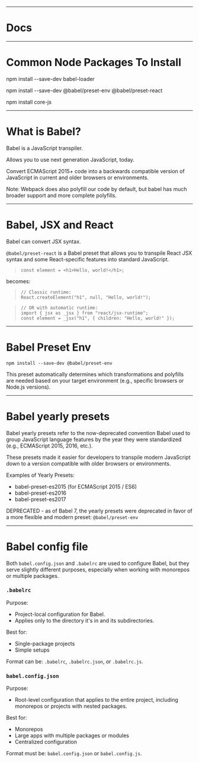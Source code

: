 
-------------------------------------------------------

# Docs

-------------------------------------------------------

# Common Node Packages To Install

npm install --save-dev babel-loader

npm install --save-dev @babel/preset-env @babel/preset-react

npm install core-js

-------------------------------------------------------

# What is Babel?

Babel is a JavaScript transpiler.

Allows you to use next generation JavaScript, today.

Convert ECMAScript 2015+ code into a backwards compatible version of JavaScript in current and older browsers or environments.

Note: Webpack does also polyfill our code by default, but babel has much broader support and more complete polyfills.

-------------------------------------------------------

# Babel, JSX and React

Babel can convert JSX syntax.

`@babel/preset-react` is a Babel preset that allows you to transpile React JSX syntax and some React-specific features into standard JavaScript.

>     const element = <h1>Hello, world!</h1>;

becomes:

>     // Classic runtime:
>     React.createElement("h1", null, "Hello, world!");

>     // OR with automatic runtime:
>     import { jsx as _jsx } from "react/jsx-runtime";
>     const element = _jsx("h1", { children: "Hello, world!" });

-------------------------------------------------------

# Babel Preset Env

`npm install --save-dev @babel/preset-env`

This preset automatically determines which transformations and polyfills are needed based on your target environment (e.g., specific browsers or Node.js versions).

-------------------------------------------------------

# Babel yearly presets

Babel yearly presets refer to the now-deprecated convention Babel used to group JavaScript language features by the year they were standardized (e.g., ECMAScript 2015, 2016, etc.). 

These presets made it easier for developers to transpile modern JavaScript down to a version compatible with older browsers or environments.

Examples of Yearly Presets:
 - babel-preset-es2015 (for ECMAScript 2015 / ES6)
 - babel-preset-es2016
 - babel-preset-es2017

DEPRECATED - as of Babel 7, the yearly presets were deprecated in favor of a more flexible and modern preset: `@babel/preset-env`

-------------------------------------------------------

# Babel config file

Both `babel.config.json` and `.babelrc` are used to configure Babel, but they serve slightly different purposes, especially when working with monorepos or multiple packages.

### `.babelrc`

Purpose:
 - Project-local configuration for Babel.
 - Applies only to the directory it's in and its subdirectories.

Best for:
 - Single-package projects
 - Simple setups

Format can be: `.babelrc`, `.babelrc.json`, or `.babelrc.js`.

### `babel.config.json`

Purpose:
 - Root-level configuration that applies to the entire project, including monorepos or projects with nested packages.

Best for:
 - Monorepos
 - Large apps with multiple packages or modules
 - Centralized configuration

Format must be: `babel.config.json` or `babel.config.js`.


